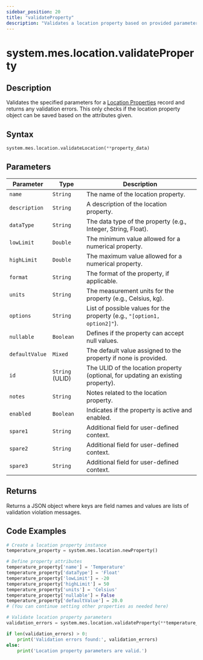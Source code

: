 ```yaml
---
sidebar_position: 20
title: "validateProperty"
description: "Validates a location property based on provided parameters."
---
```


# system.mes.location.validateProperty

## Description

Validates the specified parameters for a [Location Properties](../../data-model/location-model/location-property) record and returns any validation errors. 
This only checks if the location property object can be saved based on the attributes given.

## Syntax
```python
system.mes.location.validateLocation(**property_data)
```

## Parameters

| Parameter      | Type            | Description                                                                      |
|----------------|-----------------|----------------------------------------------------------------------------------|
| `name`         | `String`        | The name of the location property.                                               |
| `description`  | `String`        | A description of the location property.                                          |
| `dataType`     | `String`        | The data type of the property (e.g., Integer, String, Float).                    |
| `lowLimit`     | `Double`        | The minimum value allowed for a numerical property.                              |
| `highLimit`    | `Double`        | The maximum value allowed for a numerical property.                              |
| `format`       | `String`        | The format of the property, if applicable.                                       |
| `units`        | `String`        | The measurement units for the property (e.g., Celsius, kg).                      |
| `options`      | `String`        | List of possible values for the property (e.g., `"[option1, option2]"`).         |
| `nullable`     | `Boolean`       | Defines if the property can accept null values.                                  |
| `defaultValue` | `Mixed`         | The default value assigned to the property if none is provided.                  |
| `id`           | `String` (ULID) | The ULID of the location property (optional, for updating an existing property). |
| `notes`        | `String`        | Notes related to the location property.                                          |
| `enabled`      | `Boolean`       | Indicates if the property is active and enabled.                                 |
| `spare1`       | `String`        | Additional field for user-defined context.                                       |
| `spare2`       | `String`        | Additional field for user-defined context.                                       |
| `spare3`       | `String`        | Additional field for user-defined context.                                       |

## Returns

Returns a JSON object where keys are field names and values are lists of validation violation messages.

## Code Examples

```python
# Create a location property instance
temperature_property = system.mes.location.newProperty()

# Define property attributes
temperature_property['name'] = 'Temperature'
temperature_property['dataType'] = 'Float'
temperature_property['lowLimit'] = -20
temperature_property['highLimit'] = 50
temperature_property['units'] = 'Celsius'
temperature_property['nullable'] = False
temperature_property['defaultValue'] = 20.0
# (You can continue setting other properties as needed here)

# Validate location property parameters
validation_errors = system.mes.location.validateProperty(**temperature_property)

if len(validation_errors) > 0:
    print('Validation errors found:', validation_errors)
else:
    print('Location property parameters are valid.')
```

